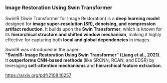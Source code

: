 
### Image Restoration Using Swin Transformer

SwinIR (Swin Transformer for Image Restoration) is a **deep learning model** designed for **image super-resolution (SR), denoising, and compression artifact reduction**. It builds upon the **Swin Transformer**, which is known for its **hierarchical structure and shifted window mechanism**, making it highly effective for capturing both **local and global dependencies** in images.

SwinIR was introduced in the paper:  
**"SwinIR: Image Restoration Using Swin Transformer" (Liang et al., 2021).**  
It **outperforms CNN-based methods** (like SRCNN, RCAN, and EDSR) by leveraging **self-attention mechanisms** and **hierarchical feature extraction**.

https://arxiv.org/pdf/2108.10257

